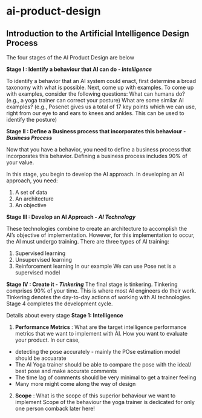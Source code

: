 # ai-product-design

## Introduction to the Artificial Intelligence Design Process

The four stages of the AI Product Design are below

**Stage I : 
Identify a behaviour that AI can do - *Intelligence***

To identify a behavior that an AI system could enact, first determine a broad taxonomy with what is possible. Next, come up with examples. To come up with examples, consider the following questions:
What can humans do? (e.g., a yoga trainer can correct your posture)
What are some similar AI examples? (e.g., Posenet gives us a total of 17 key points which we can use, right from our eye to and ears to knees and ankles. This can be used to identify the posture)

**Stage II : 
Define a Business process that incorporates this behaviour - *Business Process***

Now that you have a behavior, you need to define a business process that incorporates this behavior. Defining a business process includes 90% of your value.

In this stage, you begin to develop the AI approach. In developing an AI approach, you need:
1.    A set of data
2.    An architecture
3.    An objective

**Stage III : 
Develop an AI Approach - *AI Technology***

These technologies combine to create an architecture to accomplish the AI’s objective of implementation. 
However, for this implementation to occur, the AI must undergo training. There are three types of AI training:
1.    Supervised learning
2.    Unsupervised learning
3.    Reinforcement learning
In our example
We can use Pose net is a supervised model 

**Stage IV : 
Create it - *Tinkering***
The final stage is tinkering. Tinkering comprises 90% of your time. This is where most AI engineers do their work. Tinkering denotes the day-to-day actions of working with AI technologies. Stage 4 completes the development cycle.

Details about every stage
**Stage 1: Intelligence**
1. **Performance Metrics** : What are the target intelligence performance metrics that we want to implement with AI. How you want to evaluate your product. In our case, 
 * detecting the pose accurately - mainly the POse estimation model should be accuarate
 * The AI Yoga trainer should be able to compare the pose with the ideal/ best pose and make accurate comments
 * The time lag of comments should be very minimal to get a trainer feeling
 * Many more might come along the way of design


2. **Scope** : What is the scope of this superior behaviour we want to implement
 Scope of the behaviour
 the yoga trainer is dedicated for only one person
 comback later here!
 
 

